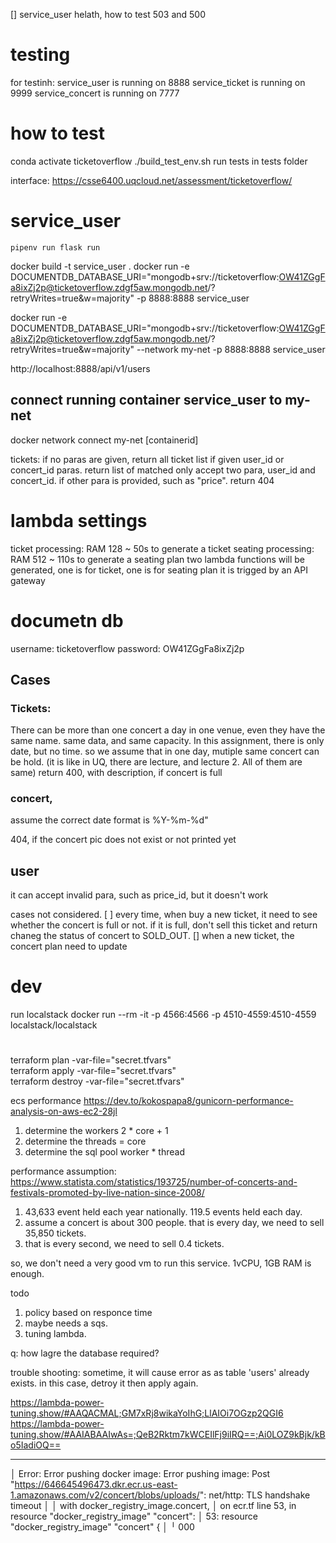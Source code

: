 
[] service_user helath, how to test 503 and 500

# testing
for testinh:
service_user is running on 8888
service_ticket is running on 9999
service_concert is running on 7777


# how to test

conda activate ticketoverflow
./build_test_env.sh
run tests in tests folder


interface:
https://csse6400.uqcloud.net/assessment/ticketoverflow/



# service_user
```
pipenv run flask run  
```


docker build -t service_user .
docker run -e DOCUMENTDB_DATABASE_URI="mongodb+srv://ticketoverflow:OW41ZGgFa8ixZj2p@ticketoverflow.zdgf5aw.mongodb.net/?retryWrites=true&w=majority" -p 8888:8888 service_user

docker run -e DOCUMENTDB_DATABASE_URI="mongodb+srv://ticketoverflow:OW41ZGgFa8ixZj2p@ticketoverflow.zdgf5aw.mongodb.net/?retryWrites=true&w=majority" --network my-net -p 8888:8888 service_user


http://localhost:8888/api/v1/users


## connect running container service_user to my-net
docker network connect my-net [containerid]



tickets:
if no paras are given, return all ticket list
if given user_id or concert_id paras. return list of matched
only accept two para, user_id and concert_id. if other para is provided, such as "price". return 404


# lambda settings
ticket processing: RAM 128 ~ 50s to generate a ticket
seating processing: RAM 512 ~ 110s to generate a seating plan
two lambda functions will be generated, one is for ticket, one is for seating plan
it is trigged by an API gateway


# documetn db
username: ticketoverflow
password: OW41ZGgFa8ixZj2p

## Cases
### Tickets:
There can be more than one concert a day in one venue, even they have the same name. same data, and same capacity. In this assignment, there is only date, but no time. so we assume that in one day, mutiple same concert can be hold. (it is like in UQ, there are lecture, and lecture 2. All of them are same)
return 400, with description, if concert is full



### concert, 
assume the correct date format is     %Y-%m-%d"

404, if the concert pic does not exist or not printed yet

## user
 it can accept invalid para, such as price_id, but it doesn't work


cases not considered. 
[ ] every time, when buy a new ticket, it need to see whether the concert is full or not. if it is full, don't sell this ticket and return chaneg the status of concert to SOLD_OUT.
[] when a new ticket, the concert plan need to update


# dev
run localstack
docker run --rm -it -p 4566:4566 -p 4510-4559:4510-4559 localstack/localstack

# 
terraform plan -var-file="secret.tfvars"   
terraform apply -var-file="secret.tfvars"  
terraform destroy -var-file="secret.tfvars"   

ecs 
performance
https://dev.to/kokospapa8/gunicorn-performance-analysis-on-aws-ec2-28jl


1. determine the workers 2 * core + 1
2. determine the threads = core
3. determine the sql pool worker * thread

performance assumption:
https://www.statista.com/statistics/193725/number-of-concerts-and-festivals-promoted-by-live-nation-since-2008/
1. 43,633 event held each year nationally. 119.5 events held each day. 
2. assume a concert is about 300 people. that is every day, we need to sell 35,850 tickets.
3. that is every second, we need to sell 0.4 tickets.

so, we don't need a very good vm to run this service. 1vCPU, 1GB RAM is enough.


todo
1. policy based on responce time
2. maybe needs a sqs.
3. tuning lambda.




q:
how lagre the database required?


trouble shooting:
sometime, it will cause error as as table 'users' already exists.
in this case, detroy it then apply again.


https://lambda-power-tuning.show/#AAQACMAL;GM7xRj8wikaYoIhG;LlAIOi7OGzp2QGI6
https://lambda-power-tuning.show/#AAIABAAIwAs=;QeB2Rktm7kWCEIlFj9iIRQ==;Ai0LOZ9kBjk/kBo5IadiOQ==



----
│ Error: Error pushing docker image: Error pushing image: Post "https://646645496473.dkr.ecr.us-east-1.amazonaws.com/v2/concert/blobs/uploads/": net/http: TLS handshake timeout
│ 
│   with docker_registry_image.concert,
│   on ecr.tf line 53, in resource "docker_registry_image" "concert":
│   53: resource "docker_registry_image" "concert" {
│ 
╵
000